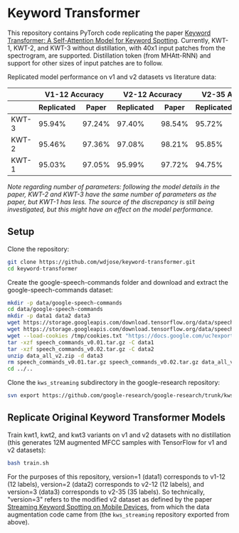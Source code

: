 # Keyword Transformer

This repository contains PyTorch code replicating the paper [Keyword Transformer: A Self-Attention Model for Keyword Spotting](https://arxiv.org/abs/2104.00769). Currently, KWT-1, KWT-2, and KWT-3 without distillation, with 40x1 input patches from the spectrogram, are supported. Distillation token (from MHAtt-RNN) and support for other sizes of input patches are to follow. 

Replicated model performance on v1 and v2 datasets vs literature data: 

<table>
    <thead>
        <tr><th></th><th colspan=2>V1-12 Accuracy</th><th colspan=2>V2-12 Accuracy</th><th colspan=2>V2-35 Accuracy</th><th colspan=2># Parameters</th></tr>
        <tr><th></th><th>Replicated</th><th>Paper</th><th>Replicated</th><th>Paper</th><th>Replicated</th><th>Paper</th><th>Replicated</th><th>Paper</th></tr>
    </thead>
    <tbody>
        <tr><td>KWT-3</td><td>95.94%</td><td>97.24%</td><td>97.40%</td><td>98.54%</td><td>95.72%</td><td>97.51%</td><td>557k</td><td>607k</td></tr>
        <tr><td>KWT-2</td><td>95.46%</td><td>97.36%</td><td>97.08%</td><td>98.21%</td><td>95.85%</td><td>97.53%</td><td>2,394k</td><td>2,394k</td></tr>
        <tr><td>KWT-1</td><td>95.03%</td><td>97.05%</td><td>95.99%</td><td>97.72%</td><td>94.75%</td><td>96.85%</td><td>5,361k</td><td>5,361k</td></tr>
    </tbody>
</table>

_Note regarding number of parameters: following the model details in the paper, KWT-2 and KWT-3 have the same number of parameters as the paper, but KWT-1 has less. The source of the discrepancy is still being investigated, but this might have an effect on the model performance._

## Setup

Clone the repository: 
```bash
git clone https://github.com/wdjose/keyword-transformer.git
cd keyword-transformer
```

Create the google-speech-commands folder and download and extract the google-speech-commands dataset:
```bash
mkdir -p data/google-speech-commands
cd data/google-speech-commands
mkdir -p data1 data2 data3
wget https://storage.googleapis.com/download.tensorflow.org/data/speech_commands_v0.01.tar.gz
wget https://storage.googleapis.com/download.tensorflow.org/data/speech_commands_v0.02.tar.gz
wget --load-cookies /tmp/cookies.txt "https://docs.google.com/uc?export=download&confirm=$(wget --quiet --save-cookies /tmp/cookies.txt --keep-session-cookies 'https://docs.google.com/uc?export=download&id=1OAN3h4uffi5HS7eb7goklWeI2XPm1jCS' -O- | sed -rn 's/.*confirm=([0-9A-Za-z_]+).*/\1\n/p')&id=1OAN3h4uffi5HS7eb7goklWeI2XPm1jCS" -O data_all_v2.zip && rm -rf /tmp/cookies.txt
tar -xzf speech_commands_v0.01.tar.gz -C data1
tar -xzf speech_commands_v0.02.tar.gz -C data2
unzip data_all_v2.zip -d data3
rm speech_commands_v0.01.tar.gz speech_commands_v0.02.tar.gz data_all_v2.zip
cd ../..
```

Clone the `kws_streaming` subdirectory in the google-research repository: 
```bash
svn export https://github.com/google-research/google-research/trunk/kws_streaming
```

## Replicate Original Keyword Transformer Models

Train kwt1, kwt2, and kwt3 variants on v1 and v2 datasets with no distillation (this generates 12M augmented MFCC samples with TensorFlow for v1 and v2 datasets):
```bash
bash train.sh
```
For the purposes of this repository, version=1 (data1) corresponds to v1-12 (12 labels), version=2 (data2) corresponds to v2-12 (12 labels), and version=3 (data3) corresponds to v2-35 (35 labels). So technically, "version=3" refers to the modified v2 dataset as defined by the paper [Streaming Keyword Spotting on Mobile Devices](https://arxiv.org/abs/2005.06720), from which the data augmentation code came from (the `kws_streaming` repository exported from above). 
